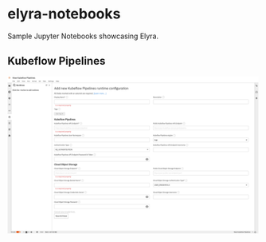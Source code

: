 # elyra-notebooks

Sample Jupyter Notebooks showcasing Elyra.

## Kubeflow Pipelines

![](./images/configure-kubeflow-pipelines.png)